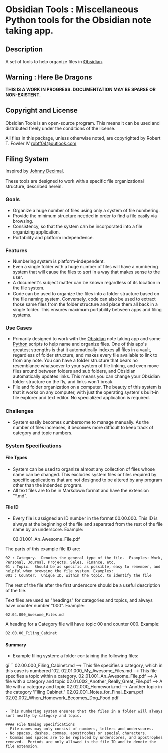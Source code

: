 # Obsidian Tools :  Miscellaneous Python tools for the Obsidian note taking app.

## Description

A set of tools to help organize files in [Obsidian](https://obsidian.md).

## Warning : Here Be Dragons

**THIS IS A WORK IN PROGRESS.  DOCUMENTATION MAY BE SPARSE OR NON-EXISTENT.**

## Copyright and License

Obsidian Tools is an open-source program. This means it can be used and distributed freely under the conditions of the license.

All files in this package, unless otherwise noted, are copyrighted by Robert T. Fowler IV <robtf04@outlook.com>

## Filing System

Inspired by [Johnny Decimal](https://johnnydecimal.com).

These tools are designed to work with a specific file organizational structure, described herein.
### Goals
- Organize a huge number of files using only a system of file numbering.  
- Provide the minimum structure needed in order to find a file easily via browsing.
- Consistency, so that the system can be incorporated into a file organizing application.
- Portability and platform independence.

### Features
- Numbering system is platform-independent.
- Even a single folder with a huge number of files will have a numbering system that will cause the files to sort in a way that makes sense to the user.
- A document's subject matter can be known regardless of its location in the file system.
- Code can be used to organize the files into a folder structure based on the file naming system.  Conversely, code can also be used to extract those same files from the folder structure and place them all back in a single folder.  This ensures maximum portability between apps and filing systems.

### Use Cases
- Primarily designed to work with the [Obsidian](https://obsidian.md) note taking app and some [Python](https://www.python.org) scripts to help name and organize files.  One of this app's greatest strengths is that it automatically indexes all files in a vault, regardless of folder structure, and makes every file available to link to from any note. You can have a folder structure that bears no resemblance whatsoever to your system of file linking, and even move files around between folders and sub folders, and Obsidian automatically updates links.  This means you can change your Obsidian folder structure on the fly, and links won't break.
- File and folder organization on a computer.  The beauty of this system is that it works on any computer, with just the operating system's built-in file explorer and text editor.  No specialized application is required.

### Challenges
- System easily becomes cumbersome to manage manually.  As the number of files increases, it becomes more difficult to keep track of category and topic numbers. 

### System Specifications
#### File Types
- System can be used to organize almost any collection of files whose name can be changed.  This excludes system files or files required by specific applications that are not designed to be altered by any program other than the indended program.
- All text files are to be in Markdown format and have the extension "*.md".
  
#### File ID
- Every file is assigned an ID number in the format 00.00.000.  This ID is always at the beginning of the file and separated from the rest of the file name by an underscore.  Example:

    02.01.001_An_Awesome_File.pdf

The parts of this example file ID are:

    02 : Category.  Denotes the general type of the file.  Examples: Work, Personal, Journal, Projects, Sales, Finance, etc.
    01 : Topic.  Should be as specific as possible, easy to remember, and helpful when browsing the file system. Examples: 
    001 : Counter.  Unique ID, within the topic, to identify the file

The rest of the file after the first underscore should be a useful description of the file.

Text files are used as "headings" for categories and topics, and always have counter number "000". Example:

    02.04.000_Awesome_Files.md

A heading for a Category file will have topic 00 and counter 000.  Example:

    02.00.00_Filing_Cabinet

#### Summary

- Example filing system: a folder containing the following files:

gi```
    02.00.000_Filing_Cabinet.md                    --> This file specifies a category, which in this case is numbered '02.
    02.01.000_My_Awesome_Files.md                  --> This file specifies a topic within a category.
    02.01.001_An_Awesome_File.pdf                  --> A file with a category and topic
    02.01.002_Another_Really_Great_File.pdf        --> A file with a category and topic
    02.02.000_Homework.md                          --> Another topic in the category 'Filing Cabinet." 
    02.02.001_Notes_for_Final_Exam.pdf
    02.02.002_When_Homework_Becomes_Dog_Food.pdf
```

- This numbering system ensures that the files in a folder will always sort neatly by category and topic.

#### File Naming Specifications
- File names may only consist of numbers, letters and underscores. 
- No spaces, dashes, commas, apostrophes or special characters.  
- Commas and spaces are to be replaced by underscores, and apostrophes removed.  Periods are only allowed in the file ID and to denote the file extension.
  
